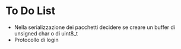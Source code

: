 # To Do List

* Nella serializzazione dei pacchetti decidere se creare un buffer di unsigned char o di uint8_t
* Protocollo di login